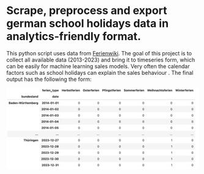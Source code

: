 # Scrape, preprocess and export german school holidays data in analytics-friendly format. 
This python script uses data from [Ferienwiki](https://www.ferienwiki.de/). The goal of this project is to collect all available data (2013-2023) and bring it to timeseries form, which can be easily for machine learning sales models. Very often the calendar factors such as school holidays can explain the sales behaviour .
The final output has the following the form:

![alt text](https://github.com/allayarovnael/ferien_project/blob/main/export_example.png "Example of csv export")
